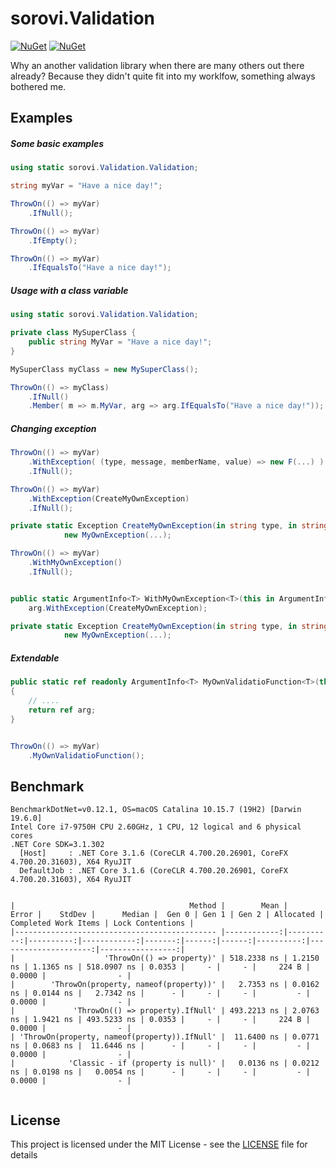 # sorovi.Validation

[![NuGet](https://img.shields.io/nuget/v/sorovi.Validation.svg?style=flat-square)](https://www.nuget.org/packages/sorovi.Validation/)
[![NuGet](https://img.shields.io/nuget/dt/sorovi.Validation.svg?style=flat-square)](https://www.nuget.org/packages/sorovi.Validation/)

Why an another validation library when there are many others out there already? 
Because they didn't quite fit into my worklfow, something always bothered me. 


## Examples

##### Some basic examples

```csharp
using static sorovi.Validation.Validation;

string myVar = "Have a nice day!";

ThrowOn(() => myVar)
    .IfNull();

ThrowOn(() => myVar)
    .IfEmpty();

ThrowOn(() => myVar)
    .IfEqualsTo("Have a nice day!");
```

##### Usage with a class variable

```csharp
using static sorovi.Validation.Validation;

private class MySuperClass { 
    public string MyVar = "Have a nice day!";
}

MySuperClass myClass = new MySuperClass();

ThrowOn(() => myClass)
    .IfNull()
    .Member( m => m.MyVar, arg => arg.IfEqualsTo("Have a nice day!"));

```

##### Changing exception

```csharp
ThrowOn(() => myVar)
    .WithException( (type, message, memberName, value) => new F(...) )
    .IfNull();
```

```csharp
ThrowOn(() => myVar)
    .WithException(CreateMyOwnException)
    .IfNull();

private static Exception CreateMyOwnException(in string type, in string message, in string memberName, object value) =>
            new MyOwnException(...);
```


```csharp
ThrowOn(() => myVar)
    .WithMyOwnException()
    .IfNull();


public static ArgumentInfo<T> WithMyOwnException<T>(this in ArgumentInfo<T> arg) => 
    arg.WithException(CreateMyOwnException);

private static Exception CreateMyOwnException(in string type, in string message, in string memberName, object value) =>
            new MyOwnException(...);
```

##### Extendable

```csharp
public static ref readonly ArgumentInfo<T> MyOwnValidatioFunction<T>(this in ArgumentInfo<T> arg, ....)
{
    // ....
    return ref arg;
}


ThrowOn(() => myVar)
    .MyOwnValidatioFunction();

```

## Benchmark

```
BenchmarkDotNet=v0.12.1, OS=macOS Catalina 10.15.7 (19H2) [Darwin 19.6.0]
Intel Core i7-9750H CPU 2.60GHz, 1 CPU, 12 logical and 6 physical cores
.NET Core SDK=3.1.302
  [Host]     : .NET Core 3.1.6 (CoreCLR 4.700.20.26901, CoreFX 4.700.20.31603), X64 RyuJIT
  DefaultJob : .NET Core 3.1.6 (CoreCLR 4.700.20.26901, CoreFX 4.700.20.31603), X64 RyuJIT


|                                       Method |        Mean |     Error |    StdDev |      Median |  Gen 0 | Gen 1 | Gen 2 | Allocated | Completed Work Items | Lock Contentions |
|--------------------------------------------- |------------:|----------:|----------:|------------:|-------:|------:|------:|----------:|---------------------:|-----------------:|
|                    'ThrowOn(() => property)' | 518.2338 ns | 1.2150 ns | 1.1365 ns | 518.0907 ns | 0.0353 |     - |     - |     224 B |               0.0000 |                - |
|        'ThrowOn(property, nameof(property))' |   2.7353 ns | 0.0162 ns | 0.0144 ns |   2.7342 ns |      - |     - |     - |         - |               0.0000 |                - |
|             'ThrowOn(() => property).IfNull' | 493.2213 ns | 2.0763 ns | 1.9421 ns | 493.5233 ns | 0.0353 |     - |     - |     224 B |               0.0000 |                - |
| 'ThrowOn(property, nameof(property)).IfNull' |  11.6400 ns | 0.0771 ns | 0.0683 ns |  11.6446 ns |      - |     - |     - |         - |               0.0000 |                - |
|            'Classic - if (property is null)' |   0.0136 ns | 0.0212 ns | 0.0198 ns |   0.0054 ns |      - |     - |     - |         - |               0.0000 |                - |


```

## License

This project is licensed under the MIT License - see the [LICENSE](LICENSE) file for details